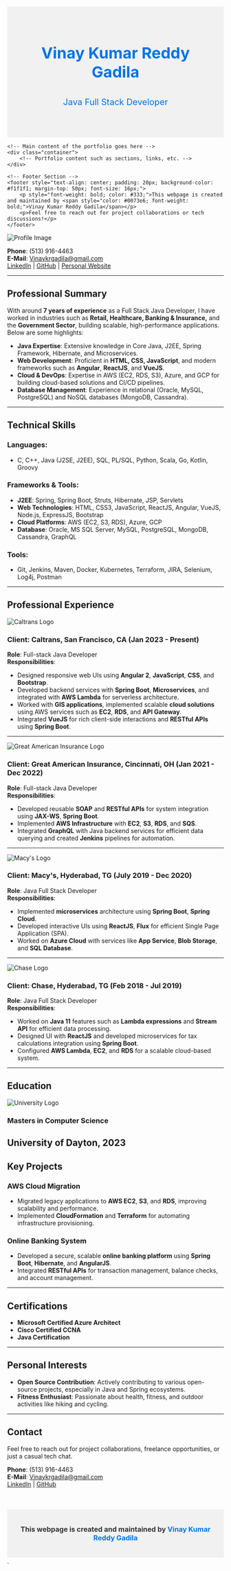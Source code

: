 <!DOCTYPE html>
<html lang="en">
<head>
    <meta charset="UTF-8">
    <meta name="viewport" content="width=device-width, initial-scale=1.0">
    <title>Vinay Kumar Reddy Gadila - Full Stack Java Developer</title>
    <link rel="stylesheet" href="styles.css">
    <style>
        /* Custom styles for the name at the top */
        .header {
            text-align: center;
            background-color: #f1f1f1;
            padding: 50px 20px;
            font-size: 36px;
            font-weight: bold;
            color: #0073e6; /* Blue color */
        }
    </style>
</head>
<body>
    <!-- Header Section -->
    <div class="header">
        <p>Vinay Kumar Reddy Gadila</p>
        <p style="font-size: 20px; font-weight: normal;">Java Full Stack Developer</p>
    </div>

    <!-- Main content of the portfolio goes here -->
    <div class="container">
        <!-- Portfolio content such as sections, links, etc. -->
    </div>

    <!-- Footer Section -->
    <footer style="text-align: center; padding: 20px; background-color: #f1f1f1; margin-top: 50px; font-size: 16px;">
        <p style="font-weight: bold; color: #333;">This webpage is created and maintained by <span style="color: #0073e6; font-weight: bold;">Vinay Kumar Reddy Gadila</span></p>
        <p>Feel free to reach out for project collaborations or tech discussions!</p>
    </footer>
</body>
</html>

![Profile Image](assets/profile_pic.jpg) 

**Phone**: (513) 916-4463  
**E-Mail**: [Vinaykrgadila@gmail.com](mailto:Vinaykrgadila@gmail.com)  
[LinkedIn](https://www.linkedin.com/in/vinayreddygadila) | [GitHub](https://github.com/Vinay321a) | [Personal Website](https://vinay321a.github.io/Portfolio/)  

---

## Professional Summary

With around **7 years of experience** as a Full Stack Java Developer, I have worked in industries such as **Retail, Healthcare, Banking & Insurance,** and the **Government Sector**, building scalable, high-performance applications. Below are some highlights:

- **Java Expertise**: Extensive knowledge in Core Java, J2EE, Spring Framework, Hibernate, and Microservices.
- **Web Development**: Proficient in **HTML, CSS, JavaScript**, and modern frameworks such as **Angular**, **ReactJS**, and **VueJS**.
- **Cloud & DevOps**: Expertise in AWS (EC2, RDS, S3), Azure, and GCP for building cloud-based solutions and CI/CD pipelines.
- **Database Management**: Experience in relational (Oracle, MySQL, PostgreSQL) and NoSQL databases (MongoDB, Cassandra).

---

## Technical Skills

### Languages:
- C, C++, Java (J2SE, J2EE), SQL, PL/SQL, Python, Scala, Go, Kotlin, Groovy

### Frameworks & Tools:
- **J2EE**: Spring, Spring Boot, Struts, Hibernate, JSP, Servlets
- **Web Technologies**: HTML, CSS3, JavaScript, ReactJS, Angular, VueJS, Node.js, ExpressJS, Bootstrap
- **Cloud Platforms**: AWS (EC2, S3, RDS), Azure, GCP
- **Database**: Oracle, MS SQL Server, MySQL, PostgreSQL, MongoDB, Cassandra, GraphQL

### Tools:
- Git, Jenkins, Maven, Docker, Kubernetes, Terraform, JIRA, Selenium, Log4j, Postman

---

## Professional Experience

![Caltrans Logo](assets/Caltrans.jpg)
### **Client: Caltrans, San Francisco, CA** (Jan 2023 - Present)  
**Role**: Full-stack Java Developer  
**Responsibilities**:
- Designed responsive web UIs using **Angular 2**, **JavaScript**, **CSS**, and **Bootstrap**.
- Developed backend services with **Spring Boot**, **Microservices**, and integrated with **AWS Lambda** for serverless architecture.
- Worked with **GIS applications**, implemented scalable **cloud solutions** using AWS services such as **EC2**, **RDS**, and **API Gateway**.
- Integrated **VueJS** for rich client-side interactions and **RESTful APIs** using **Spring Boot**.

---

![Great American Insurance Logo](assets/logo-gaig.png)
### **Client: Great American Insurance, Cincinnati, OH** (Jan 2021 - Dec 2022)  
**Role**: Full-stack Java Developer  
**Responsibilities**:
- Developed reusable **SOAP** and **RESTful APIs** for system integration using **JAX-WS**, **Spring Boot**.
- Implemented **AWS Infrastructure** with **EC2**, **S3**, **RDS**, and **SQS**.
- Integrated **GraphQL** with Java backend services for efficient data querying and created **Jenkins** pipelines for automation.

---

![Macy's Logo](assets/download.png)
### **Client: Macy's, Hyderabad, TG** (July 2019 - Dec 2020)  
**Role**: Java Full Stack Developer  
**Responsibilities**:
- Implemented **microservices** architecture using **Spring Boot**, **Spring Cloud**.
- Developed interactive UIs using **ReactJS**, **Flux** for efficient Single Page Application (SPA).
- Worked on **Azure Cloud** with services like **App Service**, **Blob Storage**, and **SQL Database**.

---

![Chase Logo](assets/Chase.png)
### **Client: Chase, Hyderabad, TG** (Feb 2018 - Jul 2019)  
**Role**: Java Full Stack Developer  
**Responsibilities**:
- Worked on **Java 11** features such as **Lambda expressions** and **Stream API** for efficient data processing.
- Designed UI with **ReactJS** and developed microservices for tax calculations integration using **Spring Boot**.
- Configured **AWS Lambda**, **EC2**, and **RDS** for a scalable cloud-based system.

---

## Education

![University Logo](assets/download-2.png)
### **Masters in Computer Science**
University of Dayton, 2023  
---

## Key Projects

### **AWS Cloud Migration**
- Migrated legacy applications to **AWS EC2**, **S3**, and **RDS**, improving scalability and performance.
- Implemented **CloudFormation** and **Terraform** for automating infrastructure provisioning.

### **Online Banking System**
- Developed a secure, scalable **online banking platform** using **Spring Boot**, **Hibernate**, and **AngularJS**.
- Integrated **RESTful APIs** for transaction management, balance checks, and account management.

---

## Certifications

- **Microsoft Certified Azure Architect**
- **Cisco Certified CCNA**
- **Java Certification**

---

## Personal Interests

- **Open Source Contribution**: Actively contributing to various open-source projects, especially in Java and Spring ecosystems.
- **Fitness Enthusiast**: Passionate about health, fitness, and outdoor activities like hiking and cycling.

---

## Contact

Feel free to reach out for project collaborations, freelance opportunities, or just a casual tech chat.

**Phone**: (513) 916-4463  
**E-Mail**: [Vinaykrgadila@gmail.com](mailto:Vinaykrgadila@gmail.com)  
[LinkedIn](https://www.linkedin.com/in/vinayreddygadila) | [GitHub](https://github.com/Vinay321a)


<footer style="text-align: center; padding: 20px; background-color: #f1f1f1; margin-top: 50px; font-size: 16px;">
    <p style="font-weight: bold; color: #333;">This webpage is created and maintained by <span style="color: #0073e6;">Vinay Kumar Reddy Gadila</span></p>
</footer> .

